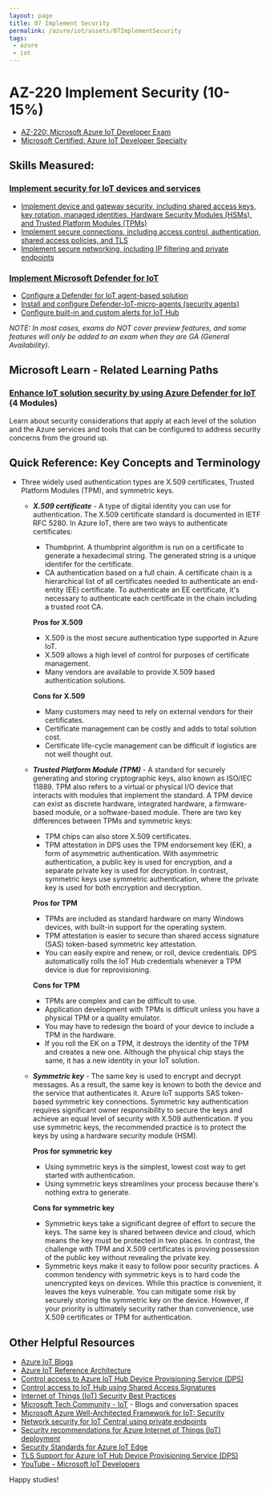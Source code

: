 ```yaml
---
layout: page
title: 07 Implement Security
permalink: /azure/iot/assets/07ImplementSecurity
tags: 
 - azure
 - iot
---
```


# AZ-220 Implement Security (10-15%)

* [AZ-220: Microsoft Azure IoT Developer Exam](https://docs.microsoft.com/en-us/learn/certifications/exams/az-220)
* [Microsoft Certified: Azure IoT Developer Specialty](https://docs.microsoft.com/en-us/learn/certifications/azure-iot-developer-specialty)

## Skills Measured:
### [Implement security for IoT devices and services](https://docs.microsoft.com/azure/architecture/framework/iot/iot-security?wt.mc_id=eventspg_16482_webpage_reactor)

* [Implement device and gateway security, including shared access keys, key rotation, managed identities, Hardware Security Modules (HSMs), and Trusted Platform Modules (TPMs)](https://docs.microsoft.com/azure/iot-fundamentals/iot-security-deployment?wt.mc_id=eventspg_16482_webpage_reactor)
* [Implement secure connections, including access control, authentication, shared access policies, and TLS](https://docs.microsoft.com/azure/iot-hub/iot-hub-devguide-security?wt.mc_id=eventspg_16482_webpage_reactor)
* [Implement secure networking, including IP filtering and private endpoints](https://docs.microsoft.com/azure/iot-hub/virtual-network-support?wt.mc_id=eventspg_16482_webpage_reactor)

### [Implement Microsoft Defender for IoT](https://docs.microsoft.com/azure/security-center/security-center-introduction?wt.mc_id=eventspg_16482_webpage_reactor) 

* [Configure a Defender for IoT agent-based solution](https://docs.microsoft.com/azure/defender-for-iot/device-builders/tutorial-configure-agent-based-solution?wt.mc_id=eventspg_16482_webpage_reactor)
* [Install and configure Defender-IoT-micro-agents (security agents)](https://docs.microsoft.com/azure/defender-for-iot/device-builders/concept-security-module?wt.mc_id=eventspg_16482_webpage_reactor)
* [Configure built-in and custom alerts for IoT Hub](https://docs.microsoft.com/azure/defender-for-iot/device-builders/concept-security-alerts?wt.mc_id=eventspg_16482_webpage_reactor)

*NOTE: In most cases, exams do NOT cover preview features, and some features will only be added to an exam when they are GA (General Availability).*

## Microsoft Learn - Related Learning Paths

### [Enhance IoT solution security by using Azure Defender for IoT](https://docs.microsoft.com/learn/paths/enhance-iot-solution-security-by-using-azure-defender/?wt.mc_id=eventspg_16482_webpage_reactor) (4 Modules)

Learn about security considerations that apply at each level of the solution and the Azure services and tools that can be configured to address security concerns from the ground up.
  
## Quick Reference: Key Concepts and Terminology
* Three widely used authentication types are X.509 certificates, Trusted Platform Modules (TPM), and symmetric keys.
  * ***X.509 certificate*** - A type of digital identity you can use for authentication. The X.509 certificate standard is documented in IETF RFC 5280. In Azure IoT, there are two ways to authenticate certificates:
    * Thumbprint. A thumbprint algorithm is run on a certificate to generate a hexadecimal string. The generated string is a unique identifer for the certificate.
    * CA authentication based on a full chain. A certificate chain is a hierarchical list of all certificates needed to authenticate an end-entity (EE) certificate. To authenticate an EE certificate, it's necessary to authenticate each certificate in the chain including a trusted root CA.
    
    **Pros for X.509**
      * X.509 is the most secure authentication type supported in Azure IoT.
      * X.509 allows a high level of control for purposes of certificate management.
      * Many vendors are available to provide X.509 based authentication solutions.
    
    **Cons for X.509**
      * Many customers may need to rely on external vendors for their certificates.
      * Certificate management can be costly and adds to total solution cost.
      * Certificate life-cycle management can be difficult if logistics are not well thought out.

  * ***Trusted Platform Module (TPM)*** - A standard for securely generating and storing cryptographic keys, also known as ISO/IEC 11889. TPM also refers to a virtual or physical I/O device that interacts with modules that implement the standard. A TPM device can exist as discrete hardware, integrated hardware, a firmware-based module, or a software-based module. There are two key differences between TPMs and symmetric keys:
      * TPM chips can also store X.509 certificates.
      * TPM attestation in DPS uses the TPM endorsement key (EK), a form of asymmetric authentication. With asymmetric authentication, a public key is used for encryption, and a separate private key is used for decryption. In contrast, symmetric keys use symmetric authentication, where the private key is used for both encryption and decryption.

    **Pros for TPM**
      * TPMs are included as standard hardware on many Windows devices, with built-in support for the operating system.
      * TPM attestation is easier to secure than shared access signature (SAS) token-based symmetric key attestation.
      * You can easily expire and renew, or roll, device credentials. DPS automatically rolls the IoT Hub credentials whenever a TPM device is due for reprovisioning.

    **Cons for TPM**
      * TPMs are complex and can be difficult to use.
      * Application development with TPMs is difficult unless you have a physical TPM or a quality emulator.
      * You may have to redesign the board of your device to include a TPM in the hardware.
      * If you roll the EK on a TPM, it destroys the identity of the TPM and creates a new one. Although the physical chip stays the same, it has a new identity in your IoT solution.

  * ***Symmetric key*** - The same key is used to encrypt and decrypt messages. As a result, the same key is known to both the device and the service that authenticates it. Azure IoT supports SAS token-based symmetric key connections. Symmetric key authentication requires significant owner responsibility to secure the keys and achieve an equal level of security with X.509 authentication. If you use symmetric keys, the recommended practice is to protect the keys by using a hardware security module (HSM).

    **Pros for symmetric key**
      * Using symmetric keys is the simplest, lowest cost way to get started with authentication.
      * Using symmetric keys streamlines your process because there's nothing extra to generate.
    
    **Cons for symmetric key**
      * Symmetric keys take a significant degree of effort to secure the keys. The same key is shared between device and cloud, which means the key must be protected in two places. In contrast, the challenge with TPM and X.509 certificates is proving possession of the public key without revealing the private key.
      * Symmetric keys make it easy to follow poor security practices. A common tendency with symmetric keys is to hard code the unencrypted keys on devices. While this practice is convenient, it leaves the keys vulnerable. You can mitigate some risk by securely storing the symmetric key on the device. However, if your priority is ultimately security rather than convenience, use X.509 certificates or TPM for authentication.   
      
## Other Helpful Resources

* [Azure IoT Blogs](https://azure.microsoft.com/blog/topics/internet-of-things?wt.mc_id=eventspg_16482_webpage_reactor)
* [Azure IoT Reference Architecture](https://docs.microsoft.com/azure/architecture/reference-architectures/iot?wt.mc_id=eventspg_16482_webpage_reactor)
* [Control access to Azure IoT Hub Device Provisioning Service (DPS)](https://docs.microsoft.com/azure/iot-dps/concepts-control-access-dps?wt.mc_id=eventspg_16482_webpage_reactor)
* [Control access to IoT Hub using Shared Access Signatures](https://docs.microsoft.com/azure/iot-hub/iot-hub-dev-guide-sas?wt.mc_id=eventspg_16482_webpage_reactor)
* [Internet of Things (IoT) Security Best Practices](https://docs.microsoft.com/azure/iot-fundamentals/iot-security-best-practices?wt.mc_id=eventspg_16482_webpage_reactor)
* [Microsoft Tech Community - IoT](https://techcommunity.microsoft.com/t5/internet-of-things-iot/ct-p/IoT?wt.mc_id=eventspg_16482_webpage_reactor) - Blogs and conversation spaces
* [Microsoft Azure Well-Architected Framework for IoT: Security](https://docs.microsoft.com/azure/architecture/framework/iot/iot-security?wt.mc_id=eventspg_16482_webpage_reactor)
* [Network security for IoT Central using private endpoints](https://docs.microsoft.com/azure/iot-central/core/concepts-private-endpoints?wt.mc_id=eventspg_16482_webpage_reactor)
* [Security recommendations for Azure Internet of Things (IoT) deployment](https://docs.microsoft.com/azure/iot-fundamentals/security-recommendations?wt.mc_id=eventspg_16482_webpage_reactor)
* [Security Standards for Azure IoT Edge](https://docs.microsoft.com/azure/iot-edge/security?wt.mc_id=eventspg_16482_webpage_reactor)
* [TLS Support for Azure IoT Hub Device Provisioning Service (DPS)](https://docs.microsoft.com/azure/iot-dps/tls-support?wt.mc_id=eventspg_16482_webpage_reactor)
* [YouTube - Microsoft IoT Developers](https://www.youtube.com/channel/UCL7wy-iy_V76xxPnrIzGOZQ?wt.mc_id=eventspg_16482_webpage_reactor?wt.mc_id=eventspg_16482_webpage_reactor)

Happy studies!
